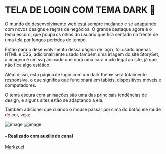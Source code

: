 # TELA DE LOGIN COM TEMA DARK 🌃

O mundo do desenvolvimento web está sempre mudando e se adaptando com novos designs e regras de negócios. O grande destaque agora é o tema escuro, que poupa os olhos do usuário que fica sentado na frente de uma tela por longos períodos de tempo.

Então para o desenvolvimento dessa página de login, foi usado apenas HTML e CSS, adicionalmente usado também uma imagem do site StorySet, a imagem é um svg animado que dará uma cara muito legal ao site, já que não fica algo estático.

Além disso, esta página de login com um dark theme será totalmente responsiva, o que significa que funcionará em tablets, dispositivos móveis e computadores.

O tema escura com animações são uma das principais tendências de design, e alguns sites estão se adaptando a ela.

Também adicionei que quando o mouse passar por cima do botão ele mude de cor, veja: 


![image](https://user-images.githubusercontent.com/65964287/191588842-d8c0106d-4d3c-41a7-b94d-281f7aaef12a.png)
![image](https://user-images.githubusercontent.com/65964287/191588990-f6863dc2-050a-447f-a5bc-6478b92c4fc4.png)

#### - Realizado com auxílio do canal
<a href="https://www.youtube.com/watch?v=69-WfrVBli8">Markzuel</a>

